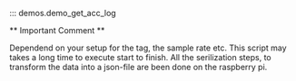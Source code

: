 ::: demos.demo_get_acc_log

** Important Comment **

Dependend on your setup for the tag, the sample rate etc. This script may takes a long time to execute start to finish.
All the serilization steps, to transform the data into a json-file are been done on the raspberry pi.